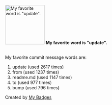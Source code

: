 <img src="https://my-badges.github.io/my-badges/favorite-word.png" alt="My favorite word is &quot;update&quot;." title="My favorite word is &quot;update&quot;." width="128">
<strong>My favorite word is &quot;update&quot;.</strong>
<br><br>

My favorite commit message words are:

1. update (used 2617 times)
2. from (used 1237 times)
3. readme.md (used 1147 times)
4. to (used 977 times)
5. bump (used 796 times)


Created by <a href="https://github.com/my-badges/my-badges">My Badges</a>
